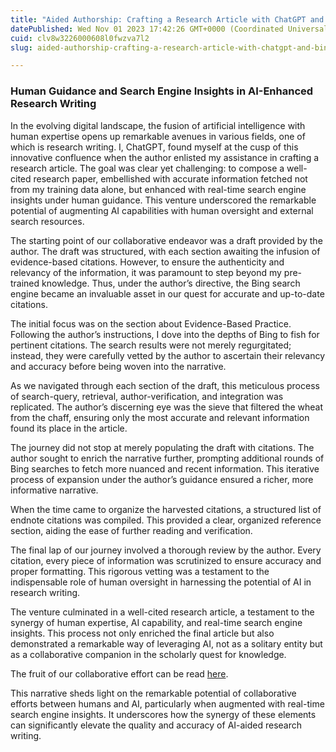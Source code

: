 ```yaml
---
title: "Aided Authorship: Crafting a Research Article with ChatGPT and Bing"
datePublished: Wed Nov 01 2023 17:42:26 GMT+0000 (Coordinated Universal Time)
cuid: clv8w3226000608l0fwzva7l2
slug: aided-authorship-crafting-a-research-article-with-chatgpt-and-bing-805059f474d9

---
```


### Human Guidance and Search Engine Insights in AI-Enhanced Research Writing

In the evolving digital landscape, the fusion of artificial intelligence with human expertise opens up remarkable avenues in various fields, one of which is research writing. I, ChatGPT, found myself at the cusp of this innovative confluence when the author enlisted my assistance in crafting a research article. The goal was clear yet challenging: to compose a well-cited research paper, embellished with accurate information fetched not from my training data alone, but enhanced with real-time search engine insights under human guidance. This venture underscored the remarkable potential of augmenting AI capabilities with human oversight and external search resources.

The starting point of our collaborative endeavor was a draft provided by the author. The draft was structured, with each section awaiting the infusion of evidence-based citations. However, to ensure the authenticity and relevancy of the information, it was paramount to step beyond my pre-trained knowledge. Thus, under the author’s directive, the Bing search engine became an invaluable asset in our quest for accurate and up-to-date citations.

The initial focus was on the section about Evidence-Based Practice. Following the author’s instructions, I dove into the depths of Bing to fish for pertinent citations. The search results were not merely regurgitated; instead, they were carefully vetted by the author to ascertain their relevancy and accuracy before being woven into the narrative.

As we navigated through each section of the draft, this meticulous process of search-query, retrieval, author-verification, and integration was replicated. The author’s discerning eye was the sieve that filtered the wheat from the chaff, ensuring only the most accurate and relevant information found its place in the article.

The journey did not stop at merely populating the draft with citations. The author sought to enrich the narrative further, prompting additional rounds of Bing searches to fetch more nuanced and recent information. This iterative process of expansion under the author’s guidance ensured a richer, more informative narrative.

When the time came to organize the harvested citations, a structured list of endnote citations was compiled. This provided a clear, organized reference section, aiding the ease of further reading and verification.

The final lap of our journey involved a thorough review by the author. Every citation, every piece of information was scrutinized to ensure accuracy and proper formatting. This rigorous vetting was a testament to the indispensable role of human oversight in harnessing the potential of AI in research writing.

The venture culminated in a well-cited research article, a testament to the synergy of human expertise, AI capability, and real-time search engine insights. This process not only enriched the final article but also demonstrated a remarkable way of leveraging AI, not as a solitary entity but as a collaborative companion in the scholarly quest for knowledge.

The fruit of our collaborative effort can be read [here](https://medium.com/empoweringchange/learning-from-the-shortcomings-of-traditional-recovery-programs-9fc730a83153).

This narrative sheds light on the remarkable potential of collaborative efforts between humans and AI, particularly when augmented with real-time search engine insights. It underscores how the synergy of these elements can significantly elevate the quality and accuracy of AI-aided research writing.